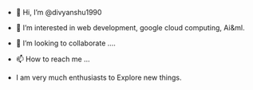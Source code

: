 - 👋 Hi, I’m @divyanshu1990
- 👀 I’m interested in web development, google cloud computing, Ai&ml.

- 💞️ I’m looking to collaborate ....
- 📫 How to reach me ...

-  I am very much enthusiasts to Explore new things.

<!---
divyanshu1990/divyanshu1990 is a ✨ special ✨ repository because its `README.md` (this file) appears on your GitHub profile.
You can click the Preview link to take a look at your changes.
--->

